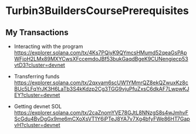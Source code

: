 # Turbin3BuildersCoursePrerequisites


## My Transactions

- Interacting with the program
https://explorer.solana.com/tx/4Ks7PQjyK9QYmcsHMumd52qeaGsPApWFjoH2LMx89MXYCwsXFccemdoJBf53bukGaqdBgeK9CUNengiecp53vtD3?cluster=devnet 

- Transferring funds
https://explorer.solana.com/tx/2qxvam6scUW1YMmrQZ8ekQZwuxKz8cBUc5LFqYrJK3H6LaTb3S4kKdzp2Cg3TGG9vjuPfuZxsC6dkAF7LwpwKJEY?cluster=devnet

- Getting devnet SOL
https://explorer.solana.com/tx/2caZnomYVE78GJtL8NNzgS8s4wJmhvFScGdu4BvDgGx9me6mCXoXsVT1Y6iPTeJ8YA7v7Xg4bfyFWe86HT7GapvH?cluster=devnet
